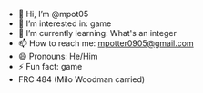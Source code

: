 - 👋 Hi, I’m @mpot05
- 👀 I’m interested in: game
- 🌱 I’m currently learning: What's an integer
- 📫 How to reach me: mpotter0905@gmail.com
- 😄 Pronouns: He/Him
- ⚡ Fun fact: game
- FRC 484 (Milo Woodman carried)
